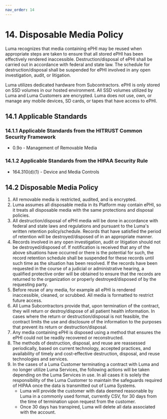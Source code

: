 ```yaml
---
nav_order: 14
---
```


# 14.  Disposable Media Policy

Luma recognizes that media containing ePHI may be reused when appropriate steps are taken to ensure that all stored ePHI has been effectively rendered inaccessible. Destruction/disposal of ePHI shall be carried out in accordance with federal and state law. The schedule for destruction/disposal shall be suspended for ePHI involved in any open investigation, audit, or litigation.

Luma utilizes dedicated hardware from Subcontractors. ePHI is only stored on SSD volumes in our hosted environment. All SSD volumes utilized by Luma and Luma Customers are encrypted. Luma does not use, own, or manage any mobile devices, SD cards, or tapes that have access to ePHI.

## 14.1 Applicable Standards

### 14.1.1 Applicable Standards from the HITRUST Common Security Framework

* 0.9o - Management of Removable Media

### 14.1.2 Applicable Standards from the HIPAA Security Rule

* 164.310(d)(1) - Device and Media Controls

## 14.2 Disposable Media Policy

1. All removable media is restricted, audited, and is encrypted.
1. Luma assumes all disposable media in its Platform may contain ePHI, so it treats all disposable media with the same protections and disposal policies.
1. All destruction/disposal of ePHI media will be done in accordance with federal and state laws and regulations and pursuant to the Luma's written retention policy/schedule. Records that have satisfied the period of retention will be destroyed/disposed of in an appropriate manner.
1. Records involved in any open investigation, audit or litigation should not be destroyed/disposed of. If notification is received that any of the above situations have occurred or there is the potential for such, the record retention schedule shall be suspended for these records until such time as the situation has been resolved. If the records have been requested in the course of a judicial or administrative hearing, a qualified protective order will be obtained to ensure that the records are returned to the organization or properly destroyed/disposed of by the requesting party.
1. Before reuse of any media, for example all ePHI is rendered inaccessible, cleaned, or scrubbed. All media is formatted to restrict future access.
1. All Luma Subcontractors provide that, upon termination of the contract, they will return or destroy/dispose of all patient health information. In cases where the return or destruction/disposal is not feasible, the contract limits the use and disclosure of the information to the purposes that prevent its return or destruction/disposal.
1. Any media containing ePHI is disposed using a method that ensures the ePHI could not be readily recovered or reconstructed.
1. The methods of destruction, disposal, and reuse are reassessed periodically, based on current technology, accepted practices, and availability of timely and cost-effective destruction, disposal, and reuse technologies and services.
1. In the cases of a Luma Customer terminating a contract with Luma and no longer utilize Luma Services, the following actions will be taken depending on the Luma Services in use. In all cases it is solely the responsibility of the Luma Customer to maintain the safeguards required of HIPAA once the data is transmitted out of Luma Systems.
   * Luma will provide the customer with data deemed reasonable by Luma in a commonly used format, currently CSV, for 30 days from the time of termination upon request from the customer.
   * Once 30 days has transpired, Luma will delete all data associated with the account.
